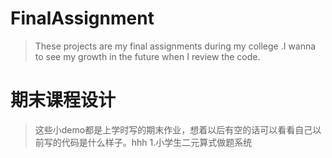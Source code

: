 # FinalAssignment
> These projects are my final assignments during my college .I wanna to see my growth in the future when I review the code.

# 期末课程设计

> 这些小demo都是上学时写的期末作业，想着以后有空的话可以看看自己以前写的代码是什么样子。hhh
1.小学生二元算式做题系统
